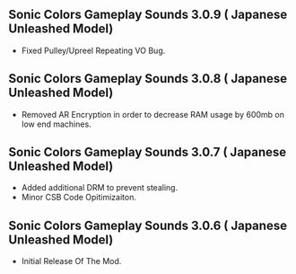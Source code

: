 ## Sonic Colors Gameplay Sounds 3.0.9 ( Japanese Unleashed Model)

- Fixed Pulley/Upreel Repeating VO Bug.

## Sonic Colors Gameplay Sounds 3.0.8 ( Japanese Unleashed Model)
- Removed AR Encryption in order to decrease RAM usage by 600mb on low end machines.

## Sonic Colors Gameplay Sounds 3.0.7 ( Japanese Unleashed Model)
- Added additional DRM to prevent stealing.
- Minor CSB Code Opitimizaiton.





## Sonic Colors Gameplay Sounds 3.0.6 ( Japanese Unleashed Model)

-	Initial Release Of The Mod.	